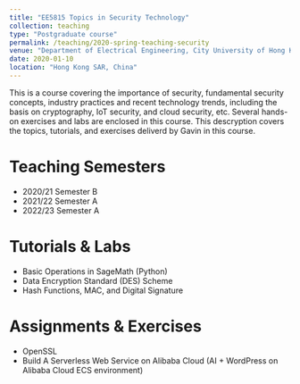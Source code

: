 ```yaml
---
title: "EE5815 Topics in Security Technology"
collection: teaching
type: "Postgraduate course"
permalink: /teaching/2020-spring-teaching-security
venue: "Department of Electrical Engineering, City University of Hong Kong"
date: 2020-01-10
location: "Hong Kong SAR, China"
---
```


This is a course covering the importance of security, fundamental security concepts, industry practices and recent technology trends, including the basis on cryptography, IoT security, and cloud security, etc. Several hands-on exercises and labs are enclosed in this course. This descryption covers the topics, tutorials, and exercises deliverd by Gavin in this course.

Teaching Semesters
======
- 2020/21 Semester B
- 2021/22 Semester A
- 2022/23 Semester A

Tutorials & Labs
======
- Basic Operations in SageMath (Python)
- Data Encryption Standard (DES) Scheme
- Hash Functions, MAC, and Digital Signature

Assignments & Exercises
======
- OpenSSL
- Build A Serverless Web Service on Alibaba Cloud (AI + WordPress on Alibaba Cloud ECS environment)